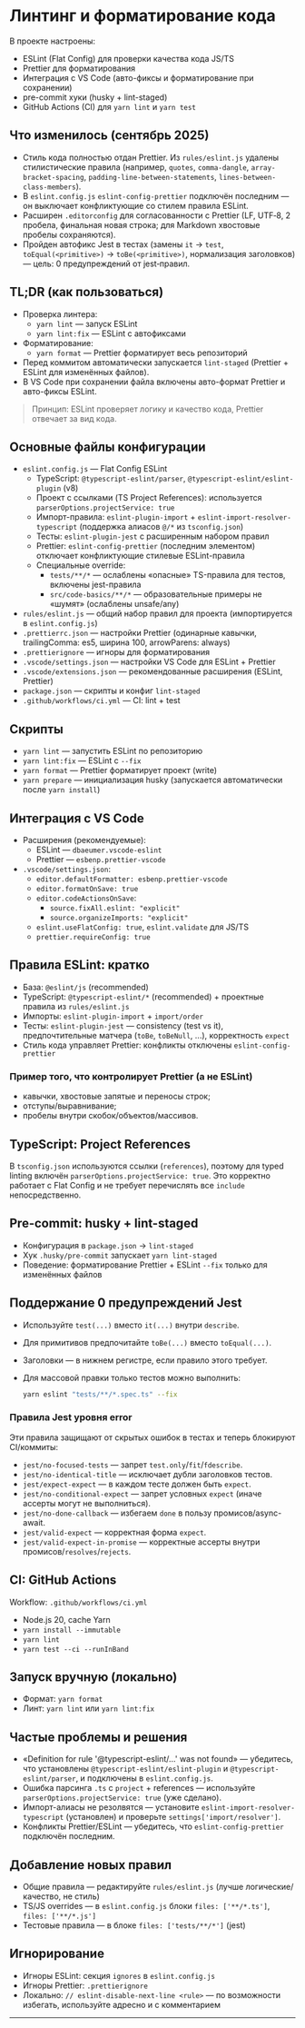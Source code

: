 # Линтинг и форматирование кода

В проекте настроены:

- ESLint (Flat Config) для проверки качества кода JS/TS
- Prettier для форматирования
- Интеграция с VS Code (авто-фиксы и форматирование при сохранении)
- pre-commit хуки (husky + lint-staged)
- GitHub Actions (CI) для `yarn lint` и `yarn test`

## Что изменилось (сентябрь 2025)

- Стиль кода полностью отдан Prettier. Из `rules/eslint.js` удалены стилистические правила (например, `quotes`, `comma-dangle`, `array-bracket-spacing`, `padding-line-between-statements`, `lines-between-class-members`).
- В `eslint.config.js` `eslint-config-prettier` подключён последним — он выключает конфликтующие со стилем правила ESLint.
- Расширен `.editorconfig` для согласованности с Prettier (LF, UTF‑8, 2 пробела, финальная новая строка; для Markdown хвостовые пробелы сохраняются).
- Пройден автофикс Jest в тестах (замены `it` → `test`, `toEqual(<primitive>)` → `toBe(<primitive>)`, нормализация заголовков) — цель: 0 предупреждений от jest‑правил.

## TL;DR (как пользоваться)

- Проверка линтера:
  - `yarn lint` — запуск ESLint
  - `yarn lint:fix` — ESLint с автофиксами
- Форматирование:
  - `yarn format` — Prettier форматирует весь репозиторий
- Перед коммитом автоматически запускается `lint-staged` (Prettier + ESLint для изменённых файлов).
- В VS Code при сохранении файла включены авто-формат Prettier и авто-фиксы ESLint.

> Принцип: ESLint проверяет логику и качество кода, Prettier отвечает за вид кода.

## Основные файлы конфигурации

- `eslint.config.js` — Flat Config ESLint
  - TypeScript: `@typescript-eslint/parser`, `@typescript-eslint/eslint-plugin` (v8)
  - Проект с ссылками (TS Project References): используется `parserOptions.projectService: true`
  - Импорт-правила: `eslint-plugin-import` + `eslint-import-resolver-typescript` (поддержка алиасов `@/*` из `tsconfig.json`)
  - Тесты: `eslint-plugin-jest` с расширенным набором правил
  - Prettier: `eslint-config-prettier` (последним элементом) отключает конфликтующие стилевые ESLint-правила
  - Специальные override:
    - `tests/**/*` — ослаблены «опасные» TS-правила для тестов, включены jest-правила
    - `src/code-basics/**/*` — образовательные примеры не «шумят» (ослаблены unsafe/any)
- `rules/eslint.js` — общий набор правил для проекта (импортируется в `eslint.config.js`)
- `.prettierrc.json` — настройки Prettier (одинарные кавычки, trailingComma: es5, ширина 100, arrowParens: always)
- `.prettierignore` — игноры для форматирования
- `.vscode/settings.json` — настройки VS Code для ESLint + Prettier
- `.vscode/extensions.json` — рекомендованные расширения (ESLint, Prettier)
- `package.json` — скрипты и конфиг `lint-staged`
- `.github/workflows/ci.yml` — CI: lint + test

## Скрипты

- `yarn lint` — запустить ESLint по репозиторию
- `yarn lint:fix` — ESLint с `--fix`
- `yarn format` — Prettier форматирует проект (write)
- `yarn prepare` — инициализация husky (запускается автоматически после `yarn install`)

## Интеграция с VS Code

- Расширения (рекомендуемые):
  - ESLint — `dbaeumer.vscode-eslint`
  - Prettier — `esbenp.prettier-vscode`
- `.vscode/settings.json`:
  - `editor.defaultFormatter: esbenp.prettier-vscode`
  - `editor.formatOnSave: true`
  - `editor.codeActionsOnSave`:
    - `source.fixAll.eslint: "explicit"`
    - `source.organizeImports: "explicit"`
  - `eslint.useFlatConfig: true`, `eslint.validate` для JS/TS
  - `prettier.requireConfig: true`

## Правила ESLint: кратко

- База: `@eslint/js` (recommended)
- TypeScript: `@typescript-eslint/*` (recommended) + проектные правила из `rules/eslint.js`
- Импорты: `eslint-plugin-import` + `import/order`
- Тесты: `eslint-plugin-jest` — consistency (test vs it), предпочтительные матчера (`toBe`, `toBeNull`, ...), корректность `expect`
- Стиль кода управляет Prettier: конфликты отключены `eslint-config-prettier`

### Пример того, что контролирует Prettier (а не ESLint)

- кавычки, хвостовые запятые и переносы строк;
- отступы/выравнивание;
- пробелы внутри скобок/объектов/массивов.

## TypeScript: Project References

В `tsconfig.json` используются ссылки (`references`), поэтому для typed linting включён `parserOptions.projectService: true`. Это корректно работает с Flat Config и не требует перечислять все `include` непосредственно.

## Pre-commit: husky + lint-staged

- Конфигурация в `package.json` → `lint-staged`
- Хук `.husky/pre-commit` запускает `yarn lint-staged`
- Поведение: форматирование Prettier + ESLint `--fix` только для изменённых файлов

## Поддержание 0 предупреждений Jest

- Используйте `test(...)` вместо `it(...)` внутри `describe`.
- Для примитивов предпочитайте `toBe(...)` вместо `toEqual(...)`.
- Заголовки — в нижнем регистре, если правило этого требует.
- Для массовой правки только тестов можно выполнить:

  ```bash
  yarn eslint "tests/**/*.spec.ts" --fix
  ```

### Правила Jest уровня error

Эти правила защищают от скрытых ошибок в тестах и теперь блокируют CI/коммиты:

- `jest/no-focused-tests` — запрет `test.only`/`fit`/`fdescribe`.
- `jest/no-identical-title` — исключает дубли заголовков тестов.
- `jest/expect-expect` — в каждом тесте должен быть `expect`.
- `jest/no-conditional-expect` — запрет условных `expect` (иначе ассерты могут не выполниться).
- `jest/no-done-callback` — избегаем `done` в пользу промисов/async-await.
- `jest/valid-expect` — корректная форма `expect`.
- `jest/valid-expect-in-promise` — корректные ассерты внутри промисов/`resolves`/`rejects`.

## CI: GitHub Actions

Workflow: `.github/workflows/ci.yml`

- Node.js 20, cache Yarn
- `yarn install --immutable`
- `yarn lint`
- `yarn test --ci --runInBand`

## Запуск вручную (локально)

- Формат: `yarn format`
- Линт: `yarn lint` или `yarn lint:fix`

## Частые проблемы и решения

- «Definition for rule '@typescript-eslint/...' was not found» — убедитесь, что установлены `@typescript-eslint/eslint-plugin` и `@typescript-eslint/parser`, и подключены в `eslint.config.js`.
- Ошибка парсинга `.ts` с `project` + references — используйте `parserOptions.projectService: true` (уже сделано).
- Импорт-алиасы не резолвятся — установите `eslint-import-resolver-typescript` (установлен) и проверьте `settings['import/resolver']`.
- Конфликты Prettier/ESLint — убедитесь, что `eslint-config-prettier` подключён последним.

## Добавление новых правил

- Общие правила — редактируйте `rules/eslint.js` (лучше логические/качество, не стиль)
- TS/JS overrides — в `eslint.config.js` блоки `files: ['**/*.ts']`, `files: ['**/*.js']`
- Тестовые правила — в блоке `files: ['tests/**/*']` (jest)

## Игнорирование

- Игноры ESLint: секция `ignores` в `eslint.config.js`
- Игноры Prettier: `.prettierignore`
- Локально: `// eslint-disable-next-line <rule>` — по возможности избегать, используйте адресно и с комментарием

---
